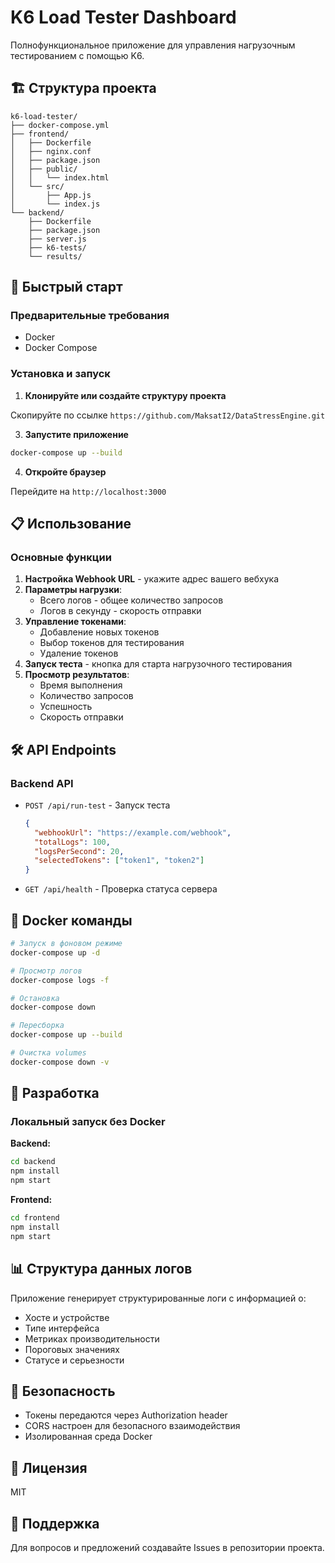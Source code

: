 # K6 Load Tester Dashboard

Полнофункциональное приложение для управления нагрузочным тестированием с помощью K6.

## 🏗️ Структура проекта

```
k6-load-tester/
├── docker-compose.yml
├── frontend/
│   ├── Dockerfile
│   ├── nginx.conf
│   ├── package.json
│   ├── public/
│   │   └── index.html
│   └── src/
│       ├── App.js
│       └── index.js
└── backend/
    ├── Dockerfile
    ├── package.json
    ├── server.js
    ├── k6-tests/
    └── results/
```

## 🚀 Быстрый старт

### Предварительные требования

- Docker
- Docker Compose

### Установка и запуск

1. **Клонируйте или создайте структуру проекта**

Скопируйте по ссылке `https://github.com/MaksatI2/DataStressEngine.git`

3. **Запустите приложение**

```bash
docker-compose up --build
```

4. **Откройте браузер**

Перейдите на `http://localhost:3000`

## 📋 Использование

### Основные функции

1. **Настройка Webhook URL** - укажите адрес вашего вебхука
2. **Параметры нагрузки**:
   - Всего логов - общее количество запросов
   - Логов в секунду - скорость отправки
3. **Управление токенами**:
   - Добавление новых токенов
   - Выбор токенов для тестирования
   - Удаление токенов
4. **Запуск теста** - кнопка для старта нагрузочного тестирования
5. **Просмотр результатов**:
   - Время выполнения
   - Количество запросов
   - Успешность
   - Скорость отправки

## 🛠️ API Endpoints

### Backend API

- `POST /api/run-test` - Запуск теста
  ```json
  {
    "webhookUrl": "https://example.com/webhook",
    "totalLogs": 100,
    "logsPerSecond": 20,
    "selectedTokens": ["token1", "token2"]
  }
  ```

- `GET /api/health` - Проверка статуса сервера

## 🐳 Docker команды

```bash
# Запуск в фоновом режиме
docker-compose up -d

# Просмотр логов
docker-compose logs -f

# Остановка
docker-compose down

# Пересборка
docker-compose up --build

# Очистка volumes
docker-compose down -v
```

## 🔧 Разработка

### Локальный запуск без Docker

**Backend:**
```bash
cd backend
npm install
npm start
```

**Frontend:**
```bash
cd frontend
npm install
npm start
```

## 📊 Структура данных логов

Приложение генерирует структурированные логи с информацией о:
- Хосте и устройстве
- Типе интерфейса
- Метриках производительности
- Пороговых значениях
- Статусе и серьезности

## 🔐 Безопасность

- Токены передаются через Authorization header
- CORS настроен для безопасного взаимодействия
- Изолированная среда Docker

## 📝 Лицензия

MIT

## 🤝 Поддержка

Для вопросов и предложений создавайте Issues в репозитории проекта.
